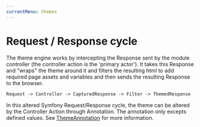 ```yaml
---
currentMenu: themes
---
```

# Request / Response cycle

The theme engine works by intercepting the Response sent by the module controller
(the controller action is the 'primary actor'). It takes this Response and "wraps"
the theme around it and filters the resulting html to add required page assets
and variables and then sends the resulting Response to the browser.

```
Request -> Controller -> CapturedResponse -> Filter -> ThemedResponse
```

In this altered Symfony Request/Response cycle, the theme can be altered by the Controller Action through Annotation.
The annotation only excepts defined values. See [ThemeAnnotation](ThemeAnnotation.md) for more information.

